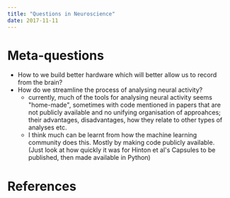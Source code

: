 ```yaml
---
title: "Questions in Neuroscience"
date: 2017-11-11
---
```




# Meta-questions 

- How to we build better hardware which will better allow us to record from the brain? 
- How do we streamline the process of analysing neural activity? 
  + currently, much of the tools for analysing neural activity seems "home-made", sometimes with code mentioned in papers that are not publicly available and no unifying organisation of approahces; their advantages, disadvantages, how they relate to other types of analyses etc. 
  + I think much can be learnt from how the machine learning community does this. Mostly by making code publicly available. (Just look at how quickly it was for Hinton et al's Capsules to be published, then made available in Python)

# References 

